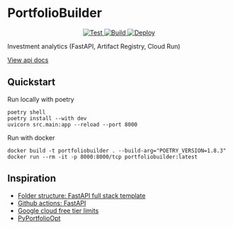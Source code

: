 # PortfolioBuilder

<p align="center">
<a href="https://github.com/yeungadrian/PortfolioBuilder/actions/workflows/test.yml?query=branch%3Amain+event%3Apush+" target="_blank">
    <img src="https://github.com/yeungadrian/PortfolioBuilder/actions/workflows/test.yml/badge.svg?branch=main&event=push" alt="Test">
</a>
<a href="https://github.com/yeungadrian/PortfolioBuilder/actions/workflows/build-push.yml?query=branch%3Amain" target="_blank">
    <img src="https://github.com/yeungadrian/PortfolioBuilder/actions/workflows/build-push.yml/badge.svg?branch=main" alt="Build">
</a>
<a href="https://github.com/yeungadrian/PortfolioBuilder/actions/workflows/deploy.yml?query=branch%3Amain" target="_blank">
    <img src="https://github.com/yeungadrian/PortfolioBuilder/actions/workflows/deploy.yml/badge.svg?branch=main" alt="Deploy">
</a>
</p>

Investment analytics (FastAPI, Artifact Registry, Cloud Run)

[View api docs](https://portfoliobuilder-jfv66mvjvq-ew.a.run.app/redoc)

## Quickstart
Run locally with poetry
```
poetry shell
poetry install --with dev
uvicorn src.main:app --reload --port 8000
```
Run with docker
```
docker build -t portfoliobuilder . --build-arg="POETRY_VERSION=1.8.3"
docker run --rm -it -p 8000:8000/tcp portfoliobuilder:latest
```

## Inspiration
- [Folder structure: FastAPI full stack template](https://github.com/tiangolo/full-stack-fastapi-template)
- [Github actions: FastAPI](https://github.com/tiangolo/fastapi/blob/master/.github/workflows/test.yml)
- [Google cloud free tier limits](https://cloud.google.com/free/docs/free-cloud-features#free-tier-usage-limits)
- [PyPortfolioOpt](https://pypi.org/project/pyportfolioopt/)
